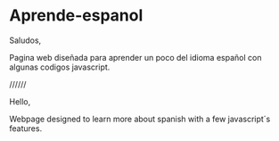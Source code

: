 # Aprende-espanol

Saludos, 

Pagina web diseñada para aprender un poco del idioma español con algunas codigos javascript.

//////

Hello, 

Webpage designed to learn more about spanish with a few javascript´s features.

